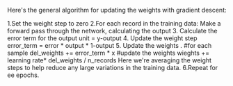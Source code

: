 Here's the general algorithm for updating the weights with gradient descent:

1.Set the weight step to zero
2.For each record in the training data:
  Make a forward pass through the network, calculating the output 
3. Calculate the error term for the output unit = y-output
4. Update the weight step 
     error_term = error * output * 1-output
5. Update the weights .
   #for each sample 
   del_weights += error_term * x
   #update the weights
   wieghts += learning rate* del_weights / n_records
   Here we're averaging the weight steps to help reduce any large variations in the training data.
6.Repeat for ee epochs.
